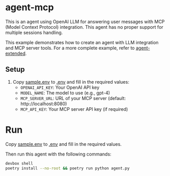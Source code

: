 # agent-mcp

This is an agent using OpenAI LLM for answering user messages with MCP (Model Context Protocol) integration. This agent has no proper support for multiple sessions handling.

This example demonstrates how to create an agent with LLM integration and MCP server tools. For a more complete example, refer to [agent-extended](../agent-extended/README.md).

## Setup

1. Copy [sample.env](./sample.env) to [.env](./.env) and fill in the required values:
   - `OPENAI_API_KEY`: Your OpenAI API key
   - `MODEL_NAME`: The model to use (e.g., gpt-4)
   - `MCP_SERVER_URL`: URL of your MCP server (default: http://localhost:8080)
   - `MCP_API_KEY`: Your MCP server API key (if required)



# Run

Copy [sample.env](./sample.env) to [.env](./.env) and fill in the required values.

Then run this agent with the following commands:

```bash
devbox shell
poetry install --no-root && poetry run python agent.py
```
